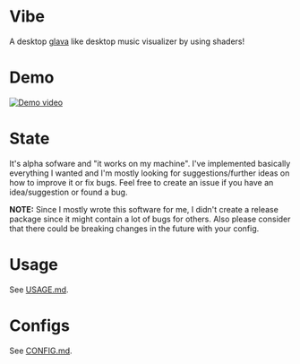 # Vibe

A desktop [glava] like desktop music visualizer by using shaders!

# Demo

[![Demo video](https://img.youtube.com/vi/557iYiWnXn0/maxresdefault.jpg)](https://www.youtube.com/watch?v=557iYiWnXn0)

# State

It's alpha sofware and "it works on my machine".
I've implemented basically everything I wanted and I'm mostly looking for suggestions/further ideas on how
to improve it or fix bugs. Feel free to create an issue if you have an idea/suggestion or found a bug.

**NOTE:** Since I mostly wrote this software for me, I didn't create a release package since it might contain a lot of bugs for others.
Also please consider that there could be breaking changes in the future with your config.

# Usage

See [USAGE.md](./USAGE.md).

# Configs

See [CONFIG.md](./CONFIG.md).

[shady-toy]: https://github.com/TornaxO7/shady/tree/main/shady-toy
[glava]: https://github.com/jarcode-foss/glava
